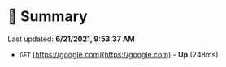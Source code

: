 # 📖 Summary
Last updated: **6/21/2021, 9:53:37 AM**

- `GET` [https://google.com](https://google.com) - **Up** (248ms)
